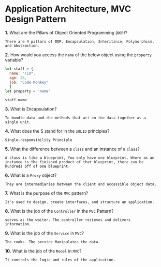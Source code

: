 # Application Architecture, MVC Design Pattern

**1.** What are the Pillars of Object Oriented Programming (`OOP`)?
<!-- enter you answer in the space below -->
```
There are 4 pillars of OOP. Encapsulation, Inheritance, Polymorphism, and Abstraction.
```
**2.** How would you access the `name` of the below object using the `property` variable?
```js
let staff = {
  name: "Tim",
  age: 26,
  job: "Code Monkey"
  }
let property = 'name'
```
<!-- enter you answer in the space below -->
```
staff.name
```
**3.** What is Encapsulation?
<!-- enter you answer in the space below -->
```
To bundle data and the methods that act on the data together as a single unit.
```
**4.** What does the S stand for in the `SOLID` principles?
<!-- enter you answer in the space below -->
```
Single-responsibility Principle
```
**5.** What the difference between a `class` and an instance of a `class`?
<!-- enter you answer in the space below -->
```
A class is like a blueprint, You only have one blueprint. Where as an instance is the finished product of that blueprint, there can be hundreds off of one blueprint.
```
**6.** What is a `Proxy` object?
<!-- enter you answer in the space below -->
```
They are intermediaries between the client and accessible object data.
```

**7.** What is the purpose of the `MVC` pattern?
<!-- enter you answer in the space below -->
```
It's used to design, create interfaces, and structure an application. 
```
**8.** What is the job of the `Controller` in the `MVC` Pattern?
<!-- enter you answer in the space below -->
```
serves as the waiter. The controller recieves and delivers information.
```

**9.** What is the job of the `Service` in `MVC`?
<!-- enter you answer in the space below -->
```
The cooks. The service Manipulates the data.

```
**10.** What is the job of the `Model` in `MVC`?
<!-- enter you answer in the space below -->
```
It controls the logic and rules of the application.
```
